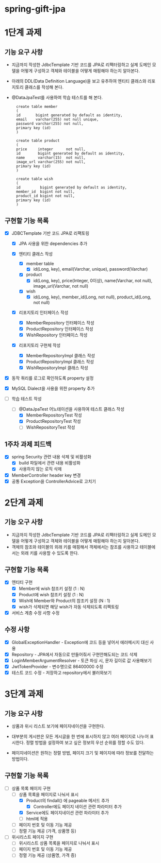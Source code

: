 # spring-gift-jpa

# 1단계 과제

## 기능 요구 사항
- 지금까지 작성한 JdbcTemplate 기반 코드를 JPA로 리팩터링하고 실제 도메인 모델을 어떻게 구성하고 객체와 테이블을 어떻게 매핑해야 하는지 알아본다.

- 아래의 DDL(Data Definition Language)을 보고 유추하여 엔티티 클래스와 리포지토리 클래스를 작성해 본다.
- @DataJpaTest를 사용하여 학습 테스트를 해 본다.
  ```
    create table member
    (
    id       bigint generated by default as identity,
    email    varchar(255) not null unique,
    password varchar(255) not null,
    primary key (id)
    )
  ```
  ```
    create table product
    (
    price     integer      not null,
    id        bigint generated by default as identity,
    name      varchar(15)  not null,
    image_url varchar(255) not null,
    primary key (id)
    )
  ```
  ```
    create table wish
    (
    id         bigint generated by default as identity,
    member_id  bigint not null,
    product_id bigint not null,
    primary key (id)
    )
  ```
## 구현할 기능 목록
- [x] JDBCTemplate 기반 코드 JPA로 리팩토링

  - [x] JPA 사용을 위한 dependencies 추가
  
  - [x] 엔티티 클래스 작성
    - [x] member table
      - [x] id(Long, key), email(Varchar, unique), password(Varchar)
    - [x] product
      - [x] id(Long, key), price(Integer, 0이상), name(Varchar, not null), image_url(Varchar, not null) 
    - [x] wish
      - [x] id(Long, key), member_id(Long, not null), product_id(Long, not null)
      
  - [x] 리포지토리 인터페이스 작성
    - [x] MemberRepository 인터페이스 작성
    - [x] ProductRepository 인터페이스 작성
    - [x] WishRepository 인터페이스 작성
  
  - [x] 리포지토리 구현체 작성
    - [x] MemberRepositoryImpl 클래스 작성
    - [x] ProductRepositoryImpl 클래스 작성
    - [x] WishRepositoryImpl 클래스 작성
    
- [x] 동작 쿼리를 로그로 확인하도록 property 설정

- [x] MySQL Dialect을 사용을 위한 property 추가

- [ ] 학습 테스트 작성
  - [ ] @DataJpaTest 어노테이션을 사용하여 테스트 클래스 작성
    - [x] MemberRepositoryTest 작성
    - [x] ProductRepositoryTest 작성 
    - [ ] WishRepositoryTest 작성

## 1주차 과제 피드백
- [x] spring Security 관련 내용 삭제 및 비활성화
  - [x] build 파일에서 관련 내용 비활성화
  - [x] 사용하지 않는 로직 삭제
- [x] MemberController header key 변경
- [x] 공통 Exception을 ControllerAdvice로 고치기

# 2단계 과제

## 기능 오구 사항
- 지금까지 작성한 JdbcTemplate 기반 코드를 JPA로 리팩터링하고 실제 도메인 모델을 어떻게 구성하고 객체와 테이블을 어떻게 매핑해야 하는지 알아본다.
- 객체의 참조와 테이블의 외래 키를 매핑해서 객체에서는 참조를 사용하고 테이블에서는 외래 키를 사용할 수 있도록 한다.

## 구현할 기능 목록
- [x] 엔티티 구현
  - [x] Member에 wish 참조키 설정 (1 : N)
  - [x] Product에 wish 참조키 설정 (1 : N)
  - [x] Wish에 Member와 Product의 참조키 설정 (N : 1)
  - [x] wish가 삭제되면 해당 wish가 자동 삭제되도록 리팩토링
- [x] 서비스 계층 수정 사항 수정

## 수정 사항
- [x] GlobalExceptionHandler - Exception에 코드 등을 넣어서 에러메시지 대신 사용
- [x] Repository - JPA에서 자동으로 만들어줘서 구현안해도되는 코드 삭제
- [x] LoginMemberArgumentResolver - 토큰 파싱 시, 문자 길이로 값 사용해보기
- [x] JwtTokenProvider - 변수명으로 86400000 수정
- [x] 테스트 코드 수정 - 저장하고 repository에서 불러와보기

# 3단계 과제

## 기능 요구 사항
- 상품과 위시 리스트 보기에 페이지네이션을 구현한다.

- 대부분의 게시판은 모든 게시글을 한 번에 표시하지 않고 여러 페이지로 나누어 표시한다. 정렬 방법을 설정하여 보고 싶은 정보의 우선 순위를 정할 수도 있다.
- 페이지네이션은 원하는 정렬 방법, 페이지 크기 및 페이지에 따라 정보를 전달하는 방법이다.

## 구현할 기능 목록
- [ ] 상품 목록 페이지 구현
  - [ ] 상품 목록을 페이지로 나눠서 표시
    - [x] Product의 findall() 에  pageable 메서드 추가
      - [x] Controller에도 페이지 네이션 관련 파라미터 추가
    - [x] Service에도 페이지네이션 관련 파라미터 추가
    - [ ] html에 적용
  - [ ] 페이지 번호 및 이동 기능 제공
  - [ ] 정렬 기능 제공 (가격, 상품명 등)
- [ ] 위시리스트 페이지 구현
  - [ ] 위시리스트 상품 목록을 페이지로 나눠서 표시
  - [ ] 페이지 번호 및 이동 기능 제공
  - [ ] 정렬 기능 제공 (상품명, 가격 증)
